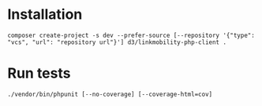 # Installation

```
composer create-project -s dev --prefer-source [--repository '{"type": "vcs", "url": "repository url"}'] d3/linkmobility-php-client .
```

# Run tests

```
./vendor/bin/phpunit [--no-coverage] [--coverage-html=cov]
```
